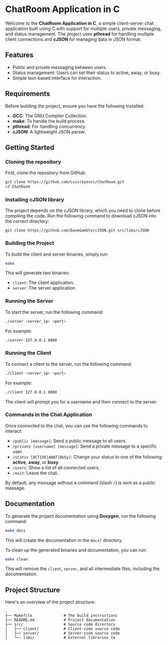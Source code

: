 # ChatRoom Application in C

Welcome to the **ChatRoom Application in C**, a simple client-server chat application built using C with support for multiple users, private messaging, and status management. The project uses **pthread** for handling multiple client connections and **cJSON** for managing data in JSON format.

## Features
- Public and private messaging between users.
- Status management: Users can set their status to active, away, or busy.
- Simple text-based interface for interaction.

## Requirements
Before building the project, ensure you have the following installed:
- **GCC**: The GNU Compiler Collection.
- **make**: To handle the build process.
- **pthread**: For handling concurrency.
- **cJSON**: A lightweight JSON parser.

## Getting Started

### Cloning the repository
First, clone the repository from GitHub:

```bash
git clone https://github.com/Luisreyescc/ChatRoom.git
cd ChatRoom
```

### Installing cJSON library
The project depends on the cJSON library, which you need to clone before compiling the code. Run the following command to download cJSON into the correct directory:
```
git clone https://github.com/DaveGamble/cJSON.git src/libs/cJSON
```

### Building the Project

To build the client and server binaries, simply run:

```bash
make
```

This will generate two binaries:
- `client`: The client application.
- `server`: The server application.

### Running the Server
To start the server, run the following command:

```bash
./server <server_ip> <port>
```

For example:

```bash
./server 127.0.0.1 8080
 ```

### Running the Client
To connect a client to the server, run the following command:

```bash
./client <server_ip> <port>
```

For example:

```bash
./client 127.0.0.1 8080
```

The client will prompt you for a username and then connect to the server.

### Commands in the Chat Application

Once connected to the chat, you can use the following commands to interact:

- `/public [message]`: Send a public message to all users.
- `/private [username] [message]`: Send a private message to a specific user.
- `/status [ACTIVE|AWAT|BUSy]`: Change your status to one of the following: **active**, **away**, or **busy**.
- `/users`: Show a list of all connected users.
- `/exit`: Leave the chat.

By default, any message without a command (slash `/`) is sent as a public message.

## Documentation

To generate the project documentation using **Doxygen**, run the following command:

```bash
make docs
```

This will create the documentation in the `docs/` directory.

To clean up the generated binaries and documentation, you can run:

```bash
make clean
```

This will remove the `client`, `server`, and all intermediate files, including the documentation.

## Project Structure
Here's an overview of the project structure:

```
.
├── Makefile              # The build instructions
├── README.md             # Project documentation
├── src/                  # Source code directory
│   ├── client/           # Client-side source code
│   ├── server/           # Server-side source code
│   └── libs/             # External libraries (e
